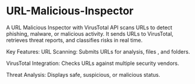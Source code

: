 # URL-Malicious-Inspector
A URL Malicious Inspector with VirusTotal API scans URLs to detect phishing, malware, or malicious activity. It sends URLs to VirusTotal, retrieves threat reports, and classifies risks in real time.

Key Features:
URL Scanning: Submits URLs for analysis, files , and folders.

VirusTotal Integration: Checks URLs against multiple security vendors.

Threat Analysis: Displays safe, suspicious, or malicious status.
